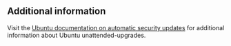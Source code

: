 

## Additional information

Visit the [Ubuntu documentation on automatic security updates](https://help.ubuntu.com/community/AutomaticSecurityUpdates) for additional information about Ubuntu unattended-upgrades.
